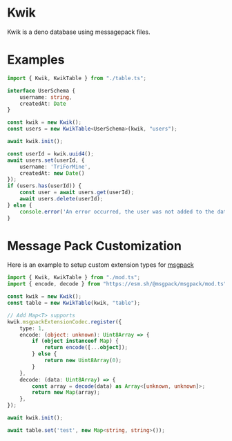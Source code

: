 # Kwik

Kwik is a deno database using messagepack files.

# Examples

```ts
import { Kwik, KwikTable } from "./table.ts";

interface UserSchema {
    username: string,
    createdAt: Date
}

const kwik = new Kwik();
const users = new KwikTable<UserSchema>(kwik, "users");

await kwik.init();

const userId = kwik.uuid4();
await users.set(userId, {
    username: 'TriForMine',
    createdAt: new Date()
});
if (users.has(userId)) {
    const user = await users.get(userId);
    await users.delete(userId);
} else {
    console.error('An error occurred, the user was not added to the database.');
}

```

# Message Pack Customization
Here is an example to setup custom extension types for [msgpack](https://deno.land/x/msgpack_javascript@v2.7.0#extension-types)
```ts
import { Kwik, KwikTable } from "./mod.ts";
import { encode, decode } from "https://esm.sh/@msgpack/msgpack/mod.ts";

const kwik = new Kwik();
const table = new KwikTable(kwik, "table");

// Add Map<T> supports
kwik.msgpackExtensionCodec.register({
    type: 1,
    encode: (object: unknown): Uint8Array => {
        if (object instanceof Map) {
            return encode([...object]);
        } else {
            return new Uint8Array(0);
        }
    },
    decode: (data: Uint8Array) => {
        const array = decode(data) as Array<[unknown, unknown]>;
        return new Map(array);
    },
});

await kwik.init();

await table.set('test', new Map<string, string>());
```
